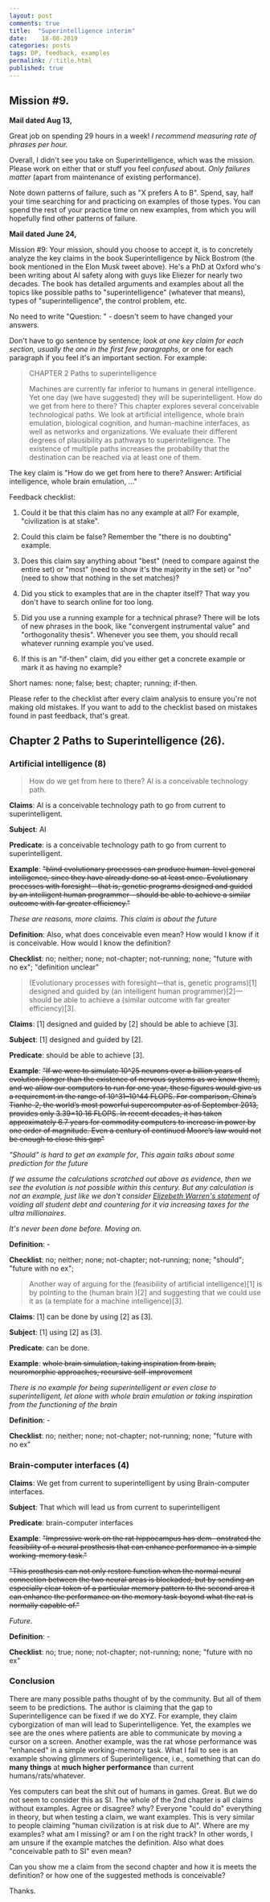 ```yaml
---
layout: post
comments: true
title:  "Superintelligence interim"
date:    18-08-2019 
categories: posts
tags: DP, feedback, examples
permalink: /:title.html
published: true
---
```


## Mission #9. 

**Mail dated Aug 13,**

Great job on spending 29 hours in a week! *I recommend measuring rate
of phrases per hour.*

Overall, I didn't see you take on Superintelligence, which was the
mission. Please work on either that or stuff you feel *confused*
about. *Only failures matter* (apart from maintenance of existing
performance).

Note down patterns of failure, such as "X prefers A to B". Spend, say,
half your time searching for and practicing on examples of those
types. You can spend the rest of your practice time on new examples,
from which you will hopefully find other patterns of failure.

**Mail dated June 24,**

Mission #9: Your mission, should you choose to accept it, is to
concretely analyze the key claims in the book Superintelligence by
Nick Bostrom (the book mentioned in the Elon Musk tweet above). He's a
PhD at Oxford who's been writing about AI safety along with guys like
Eliezer for nearly two decades. The book has detailed arguments and
examples about all the topics like possible paths to
"superintelligence" (whatever that means), types of
"superintelligence", the control problem, etc.

No need to write "Question: " - doesn't seem to have changed your
answers.

Don't have to go sentence by sentence; *look at one key claim for each
section, usually the one in the first few paragraphs*, or one for each
paragraph if you feel it's an important section. For example:

> CHAPTER 2 Paths to superintelligence
>
> Machines are currently far inferior to humans in general
> intelligence. Yet one day (we have suggested) they will be
> superintelligent. How do we get from here to there? This chapter
> explores several conceivable technological paths. We look at
> artificial intelligence, whole brain emulation, biological
> cognition, and human-machine interfaces, as well as networks and
> organizations. We evaluate their different degrees of plausibility
> as pathways to superintelligence. The existence of multiple paths
> increases the probability that the destination can be reached via at
> least one of them.

The key claim is "How do we get from here to there? Answer: Artificial
intelligence, whole brain emulation, ..."

Feedback checklist:

1. Could it be that this claim has no any example at all? For example,
   "civilization is at stake".

2. Could this claim be false? Remember the "there is no doubting"
   example.

3. Does this claim say anything about "best" (need to compare against
   the entire set) or "most" (need to show it's the majority in the
   set) or "no" (need to show that nothing in the set matches)?

4. Did you stick to examples that are in the chapter itself? That way
   you don't have to search online for too long.

5. Did you use a running example for a technical phrase? There will be
   lots of new phrases in the book, like "convergent instrumental
   value" and "orthogonality thesis". Whenever you see them, you
   should recall whatever running example you've used.

6. If this is an "if-then" claim, did you either get a concrete
   example or mark it as having no example?

Short names: none; false; best; chapter; running; if-then.

Please refer to the checklist after every claim analysis to ensure
you're not making old mistakes. If you want to add to the checklist
based on mistakes found in past feedback, that's great.


## Chapter 2 Paths to Superintelligence (26).
### Artificial intelligence (8)

> How do we get from here to there? AI is a conceivable technology
> path.

**Claims**: AI is a conceivable technology path to go from current to superintelligent.

**Subject**: AI

**Predicate**: is a conceivable technology path to go from current to superintelligent.

**Example**: ~~"blind evolutionary processes can produce human-level
general intelligence, since they have already done so at least
once. Evolutionary processes with foresight—that is, genetic programs
designed and guided by an intelligent human programmer—should be able
to achieve a similar outcome with far greater efficiency."~~

*These are reasons, more claims. This claim is about the future*

**Definition**: Also, what does conceivable even mean? How
would I know if it is conceivable. How would I know the definition?

**Checklist**: no; neither; none; not-chapter; not-running; none;
"future with no ex"; "definition unclear"

> (Evolutionary processes with foresight—that is, genetic programs)[1]
> designed and guided by (an intelligent human programmer)[2]—should be
> able to achieve a (similar outcome with far greater efficiency)[3].

**Claims**: [1] designed and guided by [2] should be able to achieve
[3].

**Subject**: [1] designed and guided by [2].

**Predicate**: should be able to achieve [3].

**Example**: ~~"If we were to simulate 10^25 neurons over a billion
years of evolution (longer than the existence of nervous systems as we
know them), and we allow our computers to run for one year, these
figures would give us a requirement in the range of 10^31–10^44
FLOPS. For comparison, China’s Tianhe-2, the world’s most powerful
supercomputer as of September 2013, provides only 3.39×10 16 FLOPS. In
recent decades, it has taken approximately 6.7 years for commodity
computers to increase in power by one order of magnitude. Even a
century of continued Moore’s law would not be enough to close this
gap"~~
 
*"Should" is hard to get an example for*, *This again talks about
some prediction for the future*

*If we assume the calculations scratched out above as evidence, then we
see the evolution is not possible within this century. But any
calculation is not an example, just like we don't consider [Elizebeth
Warren's statement](https://www.forbes.com/sites/zackfriedman/2019/06/17/elizabeth-warren-student-loan-debt-forgiveness/#60261e105e7b) of voiding all student debt and countering for
it via increasing taxes for the ultra millionaires*. 

*It's never been done before. Moving on.*

**Definition**: -

**Checklist**: no; neither; none; not-chapter; not-running; none;
"should"; "future with no ex";

> Another way of arguing for the (feasibility of artificial
> intelligence)[1] is by pointing to the (human brain )[2] and
> suggesting that we could use it as (a template for a machine
> intelligence)[3].

**Claims**: [1] can be done by using [2] as [3].

**Subject**: [1] using [2] as [3].

**Predicate**: can be done.

**Example**: ~~whole brain simulation, taking inspiration from brain,
neuromorphic approaches, recursive self-improvement~~

*There is no example for being superintelligent or even close to
superintelligent, let alone with whole brain emulation or taking
inspiration from the functioning of the brain*

**Definition**: -

**Checklist**: no; neither; none; not-chapter; not-running; none;
"future with no ex"

### Brain-computer interfaces (4)

**Claims**: We get from current to superintelligent by using
Brain-computer interfaces.

**Subject**: That which will lead us from current to superintelligent

**Predicate**: brain-computer interfaces

**Example**: ~~"Impressive work on the rat hippocampus has dem-
onstrated the feasibility of a neural prosthesis that can enhance performance in a
simple working-memory task."~~

~~"This prosthesis can not only restore function when the normal
neural connection between the two neural areas is blockaded, but by
sending an especially clear token of a particular memory pattern to
the second area it can enhance the performance on the memory task
beyond what the rat is normally capable of."~~

*Future*.

**Definition**: -

**Checklist**: no; true; none; not-chapter; not-running; none; "future with no ex"  


### Conclusion

There are many possible paths thought of by the community. But all of
them seem to be predictions. The author is claiming that the gap to
Superintelligence can be fixed if we do XYZ. For example, they claim
cyborgization of man will lead to Superintelligence. Yet, the examples
we see are the ones where patients are able to communicate by moving a
cursor on a screen. Another example, was the rat whose performance was
"enhanced" in a simple working-memory task. What I fail to see is an
example showing glimmers of Superintelligence, i.e., something that
can do **many things** at **much higher performance** than current
humans/rats/whatever.

Yes computers can beat the shit out of humans in games. Great. But we
do not seem to consider this as SI. The whole of the
2nd chapter is all claims without examples. Agree or disagree? why?
Everyone "could do" everything in theory, but when testing a claim, we
want examples. This is very similar to people claiming "human
civilization is at risk due to AI". Where are my examples? what am I
missing? or am I on the right track? In other words, I am unsure if
the example matches the definition. Also what does "conceivable path
to SI" even mean? 

Can you show me a claim from the second chapter and how it is meets
the definition? or how one of the suggested methods is conceivable?

Thanks.
